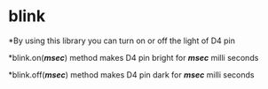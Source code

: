 # blink
*By using this library you can turn on or off the light of D4 pin

*blink.on(_**msec**_) method makes D4 pin bright for _**msec**_ milli seconds

*blink.off(_**msec**_) method makes D4 pin dark for _**msec**_ milli seconds
